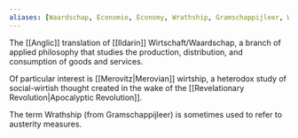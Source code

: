 ```yaml
---
aliases: [Waardschap, Economie, Economy, Wrathship, Gramschappijleer, Waardschappijleer, wirtish]
---
```

The [[Anglic]] translation of [[Ildarin]] Wirtschaft/Waardschap, a branch of applied philosophy that studies the production, distribution, and consumption of goods and services.

Of particular interest is [[Merovitz|Merovian]] wirtship, a heterodox study of social-wirtish thought created in the wake of the [[Revelationary Revolution|Apocalyptic Revolution]].

The term Wrathship (from Gramschappijleer) is sometimes used to refer to austerity measures.
